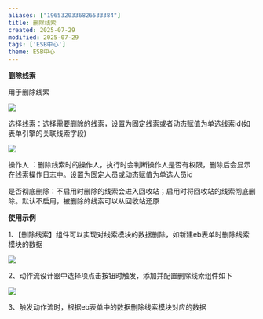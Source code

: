 ```yaml
---
aliases: ["1965320336826533384"]
title: 删除线索
created: 2025-07-29
modified: 2025-07-29
tags: ['ESB中心']
theme: ESB中心
---
```


**删除线索**

用于删除线索

![](https://myhelpdoc.oss-cn-heyuan.aliyuncs.com/mdimages/d42182f1c2a0fcc7897697ac1fe83437.jpg)

选择线索：选择需要删除的线索，设置为固定线索或者动态赋值为单选线索id(如表单引擎的关联线索字段)

![](https://myhelpdoc.oss-cn-heyuan.aliyuncs.com/mdimages/5d03291f88dc2331c65ac99cb37ac249.jpg)

操作人 ：删除线索时的操作人，执行时会判断操作人是否有权限，删除后会显示在线索操作日志中。设置为固定人员或动态赋值为单选人员id

是否彻底删除：不启用时删除的线索会进入回收站；启用时将回收站的线索彻底删除。默认不启用，被删除的线索可以从回收站还原

**使用示例**

1、【删除线索】组件可以实现对线索模块的数据删除，如新建eb表单时删除线索模块的数据

![](https://myhelpdoc.oss-cn-heyuan.aliyuncs.com/mdimages/a5d30d14751e2fdd478d953693bdf031.jpg)

2、动作流设计器中选择项点击按钮时触发，添加并配置删除线索组件如下

![](https://myhelpdoc.oss-cn-heyuan.aliyuncs.com/mdimages/aa45cfda4fab349f8ad27a2866b4367f.jpg)

3、触发动作流时，根据eb表单中的数据删除线索模块对应的数据

